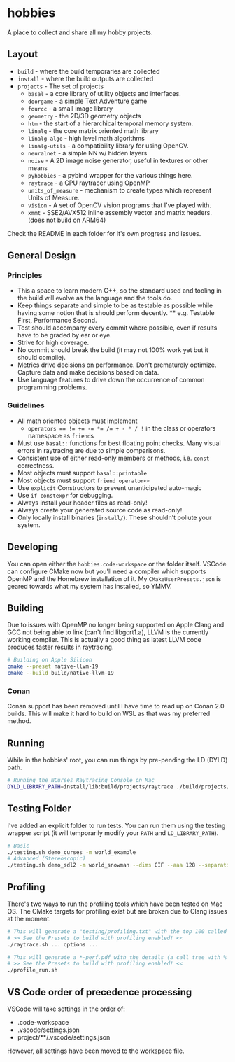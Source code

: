 # hobbies

A place to collect and share all my hobby projects.

## Layout

* `build` - where the build temporaries are collected
* `install` - where the build outputs are collected
* `projects` - The set of projects
  * `basal` - a core library of utility objects and interfaces.
  * `doorgame` - a simple Text Adventure game
  * `fourcc` - a small image library
  * `geometry` - the 2D/3D geometry objects
  * `htm` - the start of a hierarchical temporal memory system.
  * `linalg` - the core matrix oriented math library
  * `linalg-algo` - high level math algorithms
  * `linalg-utils` - a compatibility library for using OpenCV.
  * `neuralnet` - a simple NN w/ hidden layers
  * `noise` - A 2D image noise generator, useful in textures or other means
  * `pyhobbies` - a pybind wrapper for the various things here.
  * `raytrace` - a CPU raytracer using OpenMP
  * `units_of_measure` - mechanism to create types which represent Units of Measure.
  * `vision` - A set of OpenCV vision programs that I've played with.
  * `xmmt` - SSE2/AVX512 inline assembly vector and matrix headers. (does not build on ARM64)

Check the README in each folder for it's own progress and issues.

## General Design

### Principles

* This a space to learn modern C++, so the standard used and tooling in the build will evolve as the language and the tools do.
* Keep things separate and simple to be as testable as possible while having some notion that is should perform decently.
  ** e.g. Testable First, Performance Second.
* Test should accompany every commit where possible, even if results have to be graded by ear or eye.
* Strive for high coverage.
* No commit should break the build (it may not 100% work yet but it should compile).
* Metrics drive decisions on performance. Don't prematurely optimize. Capture data and make decisions based on data.
* Use language features to drive down the occurrence of common programming problems.

### Guidelines

* All math oriented objects must implement
  * `operators == != += -= *= /= + - * / !` in the class or operators namespace as `friend`s
* Must use `basal::` functions for best floating point checks. Many visual errors in raytracing are due to simple comparisons.
* Consistent use of either read-only members or methods, i.e. `const` correctness.
* Most objects must support `basal::printable`
* Most objects must support `friend operator<<`
* Use `explicit` Constructors to prevent unanticipated auto-magic
* Use `if constexpr` for debugging.
* Always install your header files as read-only!
* Always create your generated source code as read-only!
* Only locally install binaries (`install/`). These shouldn't pollute your system.

## Developing

You can open either the `hobbies.code-workspace` or the folder itself. VSCode can configure CMake now but you'll need a compiler which supports OpenMP and the Homebrew installation of it. My `CMakeUserPresets.json` is geared towards what my system has installed, so YMMV.

## Building

Due to issues with OpenMP no longer being supported on Apple Clang and GCC not being able to link (can't find libgcrt1.a), LLVM is the currently working compiler. This is actually a good thing as latest LLVM code produces faster results in raytracing.

```bash
# Building on Apple Silicon
cmake --preset native-llvm-19
cmake --build build/native-llvm-19
```

### Conan

Conan support has been removed until I have time to read up on Conan 2.0 builds. This will make it hard to build on WSL as that was my preferred method.

## Running

While in the hobbies' root, you can run things by pre-pending the LD (DYLD) path.

```bash
# Running the NCurses Raytracing Console on Mac
DYLD_LIBRARY_PATH=install/lib:build/projects/raytrace ./build/projects/raytrace/demo_curses -m world_example -d QCIF -r 4 -b 5
```

## Testing Folder

I've added an explicit folder to run tests. You can run them using the testing wrapper script (it will temporarily modify your `PATH` and `LD_LIBRARY_PATH`).

```bash
# Basic
./testing.sh demo_curses -m world_example
# Advanced (Stereoscopic)
./testing.sh demo_sdl2 -m world_snowman --dims CIF --aaa 128 --separation 2.0
```

## Profiling

There's two ways to run the profiling tools which have been tested on Mac OS. The CMake targets for profiling exist but are broken due to Clang issues at the moment.

```bash
# This will generate a "testing/profiling.txt" with the top 100 called functions.
# >> See the Presets to build with profiling enabled! <<
./raytrace.sh ... options ...
```

```bash
# This will generate a *-perf.pdf with the details (a call tree with % time spent)
# >> See the Presets to build with profiling enabled! <<
./profile_run.sh
```

## VS Code order of precedence processing

VSCode will take settings in the order of:

* .code-workspace
* .vscode/settings.json
* project/**/.vscode/settings.json

However, all settings have been moved to the workspace file.
